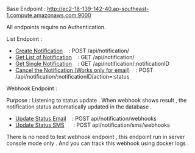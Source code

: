 Base Endpoint : http://ec2-18-139-142-40.ap-southeast-1.compute.amazonaws.com:9000

All endpoints require no Authentication.

List Endpoint :

 - [Create Notification](https://github.com/Maxxoto/CodeForAsia-NotificationService/blob/master/docs/example/create_notifications.md) &nbsp;&nbsp; : POST  /api/notification/ 
 - [Get List of Notification](https://github.com/Maxxoto/CodeForAsia-NotificationService/blob/master/docs/example/get_list_notifications.md) &nbsp;&nbsp; : GET   /api/notification/ 
 - [Get Single Notification](https://github.com/Maxxoto/CodeForAsia-NotificationService/blob/master/docs/example/get_single_notifications.md) &nbsp;&nbsp; : GET   /api/notification/:notificationID
 - [Cancel the Notification (Works only for email)](https://github.com/Maxxoto/CodeForAsia-NotificationService/blob/master/docs/example/cancel_notifications.md) &nbsp;&nbsp; : POST /api/notification/:notificationID/action=:status    

Webhook Endpoint : 
&nbsp;&nbsp;&nbsp;&nbsp;&nbsp;&nbsp; <p> Purpose : Listening to status update . When webhook shows result , the notification status automatically updated in the database . </p>
    
 - [Update Status Email](#) &nbsp;&nbsp; : POST api/notification/webhooks
 - [Update Status SMS](#) &nbsp;&nbsp;&nbsp;&nbsp;&nbsp;: POST api/notification/sms/webhooks

There is no need to test webhook endpoint , this endpoint run in server console mode only . And you can track this webhook using docker logs .
